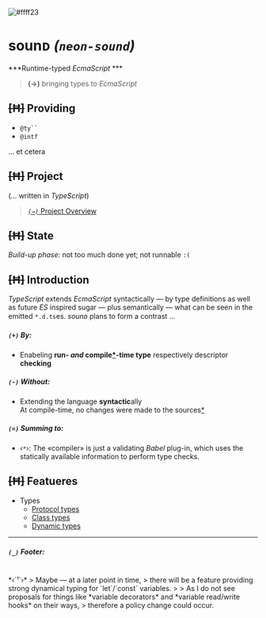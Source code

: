 ![#ffff23](https://placehold.it/120/c2ff23/ff23c2?text=neon^)

sounᴅ *(`neon-sound`)*
===
***Runtime-typed *EcmaScript* ***

>   **(→)** bringing types to *EcmaScript*

## ~~[Ħ]~~ Providing
+ ``` @ty`` ```
+ ` @intf `

… et cetera

## ~~[Ħ]~~ Project

(… written in *TypeScript*)

>   [*`(→)`* Project Overview](../index.md)


## ~~[Ħ]~~ State

*Build-up phase:* not too much done yet; not runnable `:(`


## ~~[Ħ]~~ Introduction

*TypeScript* extends *EcmaScript* syntactically
 — by type definitions as well as future *ES* inspired sugar —
plus semantically
 — what can be seen in the emitted `*.d.ts`es.
*sounᴅ* plans to form a contrast …

##### *`(+)`* By:
+ Enabeling **run- *and* compile[*](#facit1)-time type** respectively descriptor **checking**

##### *`(-)`* Without:
- Extending the language **syntactic**ally
<br/>At compile-time, no changes were made to the sources[*](#facit1)

##### *`(=)`* Summing to:
* <span id="facit1">‹`*`›:</span>
The «compiler» is just a validating *Babel* plug-in, which uses the statically available information to perform type checks.

## ~~[Ħ]~~ Featueres

* Types
    + [Protocol types](./types/pcol.md)
    + [Class types](./types/class.md)
    + [Dynamic types](./types/dynam.md)

---

##### *`(_)`* Footer:
<br/>
*<span id="foot1">‹`¹`›</span>*
>   Maybe — at a later point in time,
>   there will be a feature providing strong dynamical typing for `let`/`const` variables.
>
>   As I do not see proposals for things like *variable decorators* and *variable read/write hooks* on their ways,
>   therefore a policy change could occur.
